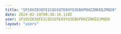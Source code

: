 ```yaml
---
title: "SP10VZ03QFE1CQSSQTE89YQ3EB6PDHZZNKEQJMQD8"
date: 2024-02-19T08:36:10.118Z
user: SP10VZ03QFE1CQSSQTE89YQ3EB6PDHZZNKEQJMQD8
layout: "users"
---
```

    